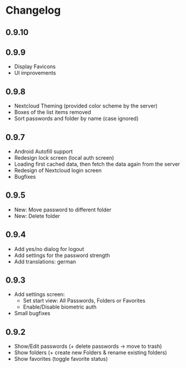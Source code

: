 # Changelog

## 0.9.10


## 0.9.9
- Display Favicons
- UI improvements

## 0.9.8
- Nextcloud Theming (provided color scheme by the server)
- Boxes of the list items removed
- Sort passwords and folder by name (case ignored)

## 0.9.7
- Android Autofill support
- Redesign lock screen (local auth screen)
- Loading first cached data, then fetch the data again from the server
- Redesign of Nextcloud login screen
- Bugfixes

## 0.9.5
- New: Move password to different folder
- New: Delete folder

## 0.9.4
- Add yes/no dialog for logout
- Add settings for the password strength
- Add translations: german

## 0.9.3
- Add settings screen:
    - Set start view: All Passwords, Folders or Favorites
    - Enable/Disable biometric auth
- Small bugfixes

## 0.9.2
- Show/Edit passwords (+ delete passwords -> move to trash)
- Show folders (+ create new Folders & rename existing folders)
- Show favorites (toggle favorite status)
